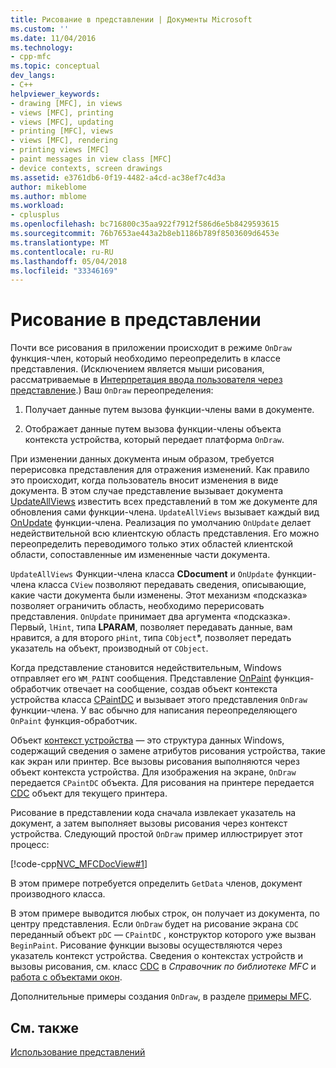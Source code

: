 ```yaml
---
title: Рисование в представлении | Документы Microsoft
ms.custom: ''
ms.date: 11/04/2016
ms.technology:
- cpp-mfc
ms.topic: conceptual
dev_langs:
- C++
helpviewer_keywords:
- drawing [MFC], in views
- views [MFC], printing
- views [MFC], updating
- printing [MFC], views
- views [MFC], rendering
- printing views [MFC]
- paint messages in view class [MFC]
- device contexts, screen drawings
ms.assetid: e3761db6-0f19-4482-a4cd-ac38ef7c4d3a
author: mikeblome
ms.author: mblome
ms.workload:
- cplusplus
ms.openlocfilehash: bc716800c35aa922f7912f586d6e5b8429593615
ms.sourcegitcommit: 76b7653ae443a2b8eb1186b789f8503609d6453e
ms.translationtype: MT
ms.contentlocale: ru-RU
ms.lasthandoff: 05/04/2018
ms.locfileid: "33346169"
---
```

# <a name="drawing-in-a-view"></a>Рисование в представлении
Почти все рисования в приложении происходит в режиме `OnDraw` функция-член, который необходимо переопределить в классе представления. (Исключением является мыши рисования, рассматриваемые в [Интерпретация ввода пользователя через представление](../mfc/interpreting-user-input-through-a-view.md).) Ваш `OnDraw` переопределения:  
  
1.  Получает данные путем вызова функции-члены вами в документе.  
  
2.  Отображает данные путем вызова функции-члены объекта контекста устройства, который передает платформа `OnDraw`.  
  
 При изменении данных документа иным образом, требуется перерисовка представления для отражения изменений. Как правило это происходит, когда пользователь вносит изменения в виде документа. В этом случае представление вызывает документа [UpdateAllViews](../mfc/reference/cdocument-class.md#updateallviews) известить всех представлений в том же документе для обновления сами функции-члена. `UpdateAllViews` вызывает каждый вид [OnUpdate](../mfc/reference/cview-class.md#onupdate) функции-члена. Реализация по умолчанию `OnUpdate` делает недействительной всю клиентскую область представления. Его можно переопределить переводимого только этих областей клиентской области, сопоставленные им измененные части документа.  
  
 `UpdateAllViews` Функции-члена класса **CDocument** и `OnUpdate` функции-члена класса `CView` позволяют передавать сведения, описывающие, какие части документа были изменены. Этот механизм «подсказка» позволяет ограничить область, необходимо перерисовать представления. `OnUpdate` принимает два аргумента «подсказка». Первый, `lHint`, типа **LPARAM**, позволяет передавать данные, вам нравится, а для второго `pHint`, типа `CObject`*, позволяет передать указатель на объект, производный от `CObject`.  
  
 Когда представление становится недействительным, Windows отправляет его `WM_PAINT` сообщения. Представление [OnPaint](../mfc/reference/cwnd-class.md#onpaint) функция-обработчик отвечает на сообщение, создав объект контекста устройства класса [CPaintDC](../mfc/reference/cpaintdc-class.md) и вызывает этого представления `OnDraw` функции-члена. У вас обычно для написания переопределяющего `OnPaint` функция-обработчик.  
  
 Объект [контекст устройства](../mfc/device-contexts.md) — это структура данных Windows, содержащий сведения о замене атрибутов рисования устройства, такие как экран или принтер. Все вызовы рисования выполняются через объект контекста устройства. Для изображения на экране, `OnDraw` передается `CPaintDC` объекта. Для рисования на принтере передается [CDC](../mfc/reference/cdc-class.md) объект для текущего принтера.  
  
 Рисование в представлении кода сначала извлекает указатель на документ, а затем выполняет вызовы рисования через контекст устройства. Следующий простой `OnDraw` пример иллюстрирует этот процесс:  
  
 [!code-cpp[NVC_MFCDocView#1](../mfc/codesnippet/cpp/drawing-in-a-view_1.cpp)]  
  
 В этом примере потребуется определить `GetData` членов, документ производного класса.  
  
 В этом примере выводится любых строк, он получает из документа, по центру представления. Если `OnDraw` будет на рисование экрана `CDC` переданный объект `pDC` — `CPaintDC` , конструктор которого уже вызван `BeginPaint`. Рисование функции вызовы осуществляются через указатель контекст устройства. Сведения о контекстах устройств и вызовы рисования, см. класс [CDC](../mfc/reference/cdc-class.md) в *Справочник по библиотеке MFC* и [работа с объектами окон](../mfc/working-with-window-objects.md).  
  
 Дополнительные примеры создания `OnDraw`, в разделе [примеры MFC](../visual-cpp-samples.md).  
  
## <a name="see-also"></a>См. также  
 [Использование представлений](../mfc/using-views.md)

